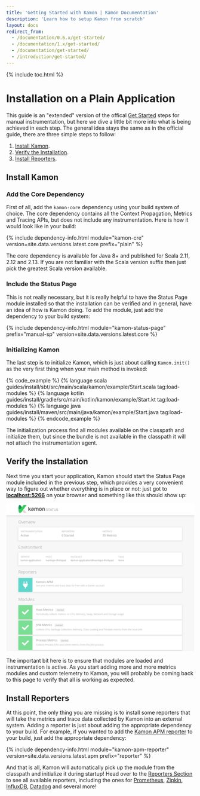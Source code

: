 ```yaml
---
title: 'Getting Started with Kamon | Kamon Documentation'
description: 'Learn how to setup Kamon from scratch'
layout: docs
redirect_from:
  - /documentation/0.6.x/get-started/
  - /documentation/1.x/get-started/
  - /documentation/get-started/
  - /introduction/get-started/
---
```


{% include toc.html %}

Installation on a Plain Application
===================================

This guide is an "extended" version of the offical [Get Started][get-started] steps for manual instrumentation, but here
we dive a little bit more into what is being achieved in each step. The general idea stays the same as in the official
guide, there are three simple steps to follow:
  1. [Install Kamon](#install-kamon).
  2. [Verify the Installation](#verify-the-installation).
  2. [Install Reporters](#install-reporters).


Install Kamon
-------------

### Add the Core Dependency

First of all, add the `kamon-core` dependency using your build system of choice. The core dependency contains all the
Context Propagation, Metrics and Tracing APIs, but does not include any instrumentation. Here is how it would look like
in your build:

{% include dependency-info.html module="kamon-cre" version=site.data.versions.latest.core prefix="plain" %}

The core dependency is available for Java 8+ and published for Scala 2.11, 2.12 and 2.13. If you are not familiar with
the Scala version suffix then just pick the greatest Scala version available.


### Include the Status Page

This is not really necessary, but it is really helpful to have the Status Page module installed so that the installation
can be verified and in general, have an idea of how is Kamon doing. To add the module, just add the dependency to your
build system:

{% include dependency-info.html module="kamon-status-page" prefix="manual-sp" version=site.data.versions.latest.core %}


### Initializing Kamon

The last step is to initialize Kamon, which is just about calling `Kamon.init()` as the very first thing when your main
method is invoked:

{% code_example %}
{%   language scala guides/install/sbt/src/main/scala/kamon/example/Start.scala tag:load-modules %}
{%   language kotlin guides/install/gradle/src/main/kotlin/kamon/example/Start.kt tag:load-modules %}
{%   language java guides/install/maven/src/main/java/kamon/example/Start.java tag:load-modules %}
{% endcode_example %}

The initialization process find all modules available on the classpath and initialize them, but since the bundle is not
available in the classpath it will not attach the instrumentation agent.



Verify the Installation
-----------------------

Next time you start your application, Kamon should start the Status Page module included in the previous step, which
provides a very convenient way to figure out whether everything is in place or not: just got to
<a href="http://localhost:5266/" target="_blank"><strong>localhost:5266</strong></a> on your browser and something like
this should show up:

<img class="img-fluid" src="/assets/img/kamon-status-page.png" alt="Kamon Status Page">

The important bit here is to ensure that modules are loaded and instrumentation is active. As you start adding more and
more metrics modules and custom telemetry to Kamon, you will probably be coming back to this page to verify that all is
working as expected.


Install Reporters
-----------------

At this point, the only thing you are missing is to install some reporters that will take the metrics and trace data
collected by Kamon into an external system. Adding a reporter is just about adding the appropriate dependency to your
build. For example, if you wanted to add the [Kamon APM reporter][apm-reporter] to your build, just add the appropriate dependency:

{% include dependency-info.html module="kamon-apm-reporter" version=site.data.versions.latest.apm prefix="reporter" %}

And that is all, Kamon will automatically pick up the module from the classpath and initialize it during startup! Head
over to the [Reporters Section][reporters] to see all available reporters, including the ones for [Prometheus][prometheus],
[Zipkin][zipkin], [InfluxDB][influxdb], [Datadog][datadog] and several more!


[get-started]: /get-started/
[reporters]: ../../../reporters/
[apm-reporter]: ../../../reporters/apm/
[prometheus]: ../../../reporters/prometheus/
[zipkin]: ../../../reporters/zipkin/
[influxdb]: ../../../reporters/influxdb/
[datadog]: ../../../reporters/datadog/